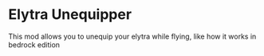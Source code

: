 # Elytra Unequipper
This mod allows you to unequip your elytra while flying, like how it works in bedrock edition
